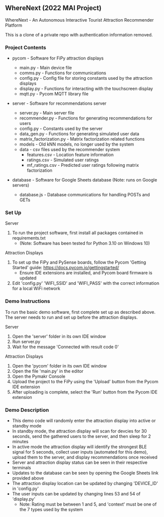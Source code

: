 ## WhereNext (2022 MAI Project) ##

WhereNext - An Autonomous Interactive Tourist Attraction Recommender Platform

This is a clone of a private repo with authentication information removed.

### Project Contents ###
* pycom - Software for FiPy attraction displays
    * main.py - Main device file
    * comms.py - Functions for communications
    * config.py - Config file for storing constants used by the attraction displays
    * display.py - Functions for interacting with the touchscreen display
    * mqtt.py - Pycom MQTT library file

* server - Software for recommendations server
    * server.py - Main server file
    * recommender.py - Functions for generating recommendations for users
    * config.py - Constants used by the server
    * data_gen.py - Functions for generating simulated user data
    * matrix_factorization.py - Matrix factorization related functions
    * models - Old kNN models, no longer used by the system
    * data - csv files used by the recommender system
        * features.csv - Location feature information
        * ratings.csv - Simulated user ratings
        * mf_ratings.csv - Predicted user ratings following matrix factorization

* database - Software for Google Sheets database (Note: runs on Google servers)
    * database.js - Database communications for handling POSTs and GETs


### Set Up ###
Server
1. To run the project software, first install all packages contained in requirements.txt
    * (Note: Software has been tested for Python 3.10 on Windows 10)

Attraction Displays
1. To set up the FiPy and PySense boards, follow the Pycom 'Getting Started' guide: https://docs.pycom.io/gettingstarted/
    * Ensure IDE extensions are installed, and Pycom board firmware is updated
2. Edit 'config.py' 'WIFI_SSID' and 'WIFI_PASS' with the correct information for a local WiFi network


### Demo Instructions ###
To run the basic demo software, first complete set up as described above.
The server needs to run and set up before the attraction displays.

Server
1. Open the 'server' folder in its own IDE window
2. Run server.py
3. Wait for the message 'Connected with result code 0'

Attraction Displays
1. Open the 'pycom' folder in its own IDE window
2. Open the file 'main.py' in the editor
3. Open the Pymakr Console
3. Upload the project to the FiPy using the 'Upload' button from the Pycom IDE extension
4. After uploading is complete, select the 'Run' button from the Pycom IDE extension

### Demo Description ###
* This demo code will randomly enter the attraction display into active or standby mode
* In standby mode, the attraction display will scan for devcies for 30 seconds, send the gathered users to the server, and then sleep for 2 minutes
* In active mode the attraction display will identify the strongest BLE signal for 5 seconds, collect user inputs (automated for this demo), upload them to the server, and display recommendations once received
* Server and attraction display status can be seen in their respective terminals
* Updates to the database can be seen by opening the Google Sheets link provided above
* The attraction display location can be updated by changing 'DEVICE_ID' in 'config.py'
* The user inputs can be updated by changing lines 53 and 54 of 'display.py'
    * Note: Rating must be between 1 and 5, and 'context' must be one of the 7 types used by the system
